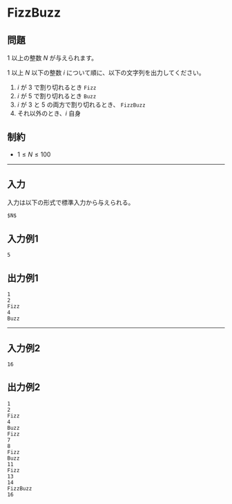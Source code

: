 # FizzBuzz

## 問題
$1$ 以上の整数 $N$ が与えられます。

$1$ 以上 $N$ 以下の整数 $i$ について順に、以下の文字列を出力してください。

1. $i$ が $3$ で割り切れるとき `Fizz`
1. $i$ が $5$ で割り切れるとき `Buzz`
1. $i$ が $3$ と $5$ の両方で割り切れるとき、 `FizzBuzz`
1. それ以外のとき、$i$ 自身

## 制約
- $1 \le N \le 100$

---

## 入力
入力は以下の形式で標準入力から与えられる。

```md
$N$
```

## 入力例1
```
5
```

## 出力例1
```
1
2
Fizz
4
Buzz
```

---

## 入力例2
```
16
```

## 出力例2
```
1
2
Fizz
4
Buzz
Fizz
7
8
Fizz
Buzz
11
Fizz
13
14
FizzBuzz
16
```
